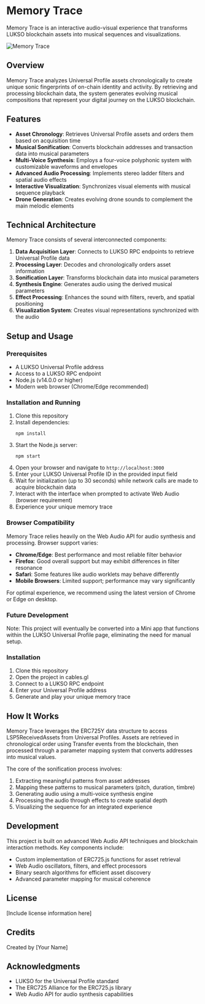 # Memory Trace

Memory Trace is an interactive audio-visual experience that transforms LUKSO blockchain assets into musical sequences and visualizations.

![Memory Trace](https://via.placeholder.com/800x400?text=Memory+Trace+Visualization)

## Overview

Memory Trace analyzes Universal Profile assets chronologically to create unique sonic fingerprints of on-chain identity and activity. By retrieving and processing blockchain data, the system generates evolving musical compositions that represent your digital journey on the LUKSO blockchain.

## Features

- **Asset Chronology**: Retrieves Universal Profile assets and orders them based on acquisition time
- **Musical Sonification**: Converts blockchain addresses and transaction data into musical parameters
- **Multi-Voice Synthesis**: Employs a four-voice polyphonic system with customizable waveforms and envelopes
- **Advanced Audio Processing**: Implements stereo ladder filters and spatial audio effects
- **Interactive Visualization**: Synchronizes visual elements with musical sequence playback
- **Drone Generation**: Creates evolving drone sounds to complement the main melodic elements

## Technical Architecture

Memory Trace consists of several interconnected components:

1. **Data Acquisition Layer**: Connects to LUKSO RPC endpoints to retrieve Universal Profile data
2. **Processing Layer**: Decodes and chronologically orders asset information
3. **Sonification Layer**: Transforms blockchain data into musical parameters
4. **Synthesis Engine**: Generates audio using the derived musical parameters
5. **Effect Processing**: Enhances the sound with filters, reverb, and spatial positioning
6. **Visualization System**: Creates visual representations synchronized with the audio

## Setup and Usage

### Prerequisites

- A LUKSO Universal Profile address
- Access to a LUKSO RPC endpoint
- Node.js (v14.0.0 or higher)
- Modern web browser (Chrome/Edge recommended)

### Installation and Running

1. Clone this repository
2. Install dependencies:
   ```
   npm install
   ```
3. Start the Node.js server:
   ```
   npm start
   ```
4. Open your browser and navigate to `http://localhost:3000`
5. Enter your LUKSO Universal Profile ID in the provided input field
6. Wait for initialization (up to 30 seconds) while network calls are made to acquire blockchain data
7. Interact with the interface when prompted to activate Web Audio (browser requirement)
8. Experience your unique memory trace

### Browser Compatibility

Memory Trace relies heavily on the Web Audio API for audio synthesis and processing. Browser support varies:

- **Chrome/Edge**: Best performance and most reliable filter behavior
- **Firefox**: Good overall support but may exhibit differences in filter resonance
- **Safari**: Some features like audio worklets may behave differently
- **Mobile Browsers**: Limited support; performance may vary significantly

For optimal experience, we recommend using the latest version of Chrome or Edge on desktop.

### Future Development

Note: This project will eventually be converted into a Mini app that functions within the LUKSO Universal Profile page, eliminating the need for manual setup.

### Installation

1. Clone this repository
2. Open the project in cables.gl
3. Connect to a LUKSO RPC endpoint
4. Enter your Universal Profile address
5. Generate and play your unique memory trace

## How It Works

Memory Trace leverages the ERC725Y data structure to access LSP5ReceivedAssets from Universal Profiles. Assets are retrieved in chronological order using Transfer events from the blockchain, then processed through a parameter mapping system that converts addresses into musical values.

The core of the sonification process involves:

1. Extracting meaningful patterns from asset addresses
2. Mapping these patterns to musical parameters (pitch, duration, timbre)
3. Generating audio using a multi-voice synthesis engine
4. Processing the audio through effects to create spatial depth
5. Visualizing the sequence for an integrated experience

## Development

This project is built on advanced Web Audio API techniques and blockchain interaction methods. Key components include:

- Custom implementation of ERC725.js functions for asset retrieval
- Web Audio oscillators, filters, and effect processors
- Binary search algorithms for efficient asset discovery
- Advanced parameter mapping for musical coherence

## License

[Include license information here]

## Credits

Created by [Your Name]

## Acknowledgments

- LUKSO for the Universal Profile standard
- The ERC725 Alliance for the ERC725.js library
- Web Audio API for audio synthesis capabilities
